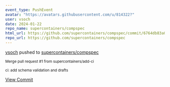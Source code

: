 ```yaml
---
event_type: PushEvent
avatar: "https://avatars.githubusercontent.com/u/814322?"
user: vsoch
date: 2024-01-22
repo_name: supercontainers/compspec
html_url: https://github.com/supercontainers/compspec/commit/6764db83a00974ff590a41292df597e72c733a79
repo_url: https://github.com/supercontainers/compspec
---
```


<a href='https://github.com/vsoch' target='_blank'>vsoch</a> pushed to <a href='https://github.com/supercontainers/compspec' target='_blank'>supercontainers/compspec</a>

<small>Merge pull request #1 from supercontainers/add-ci

ci: add schema validation and drafts</small>

<a href='https://github.com/supercontainers/compspec/commit/6764db83a00974ff590a41292df597e72c733a79' target='_blank'>View Commit</a>